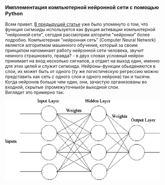 ### Имплементация компьютерной нейронной сети с помощью Python

Всем привет. [В предыдущей статье](https://vkhvorostianyi.github.io/2019/04/14/logistic-regression-and-regularization.html) уже было упомянуто о том, что функция сигмоиды используется как фукция активации компьютерной "нейронной сети", сегодня рассмотрим алгоритм "нейронки" более подробно. Компьютерная "нейронная сеть" (Computer Neural Network) является алгоритмом машинного обучения, который за своим принципом напоминает работу нейронной сети человека, звучит немного страшновато, правда? - в двух словах условный нейрон принимает на вход несколько сигналов, а отдает на выход один, именно для этих целей и служит сигмоида. Нейроны-функции обьеденяются в слои, их может быть от одного (ту же логистическую регрессию можно представить как сеть с одного слоя и одного нейрона) так и тысячи. Когда нейронов больше чем один, они, зачастую организованы во входной, скрытые (промежуточные)и выходной слои.  
Виглядит это примерно так:  

![img](/assets/Multilayer-Neural-Network.png)



